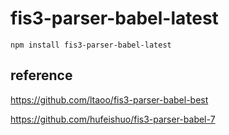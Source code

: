 # fis3-parser-babel-latest

```
npm install fis3-parser-babel-latest
```

## reference

https://github.com/ltaoo/fis3-parser-babel-best

https://github.com/hufeishuo/fis3-parser-babel-7